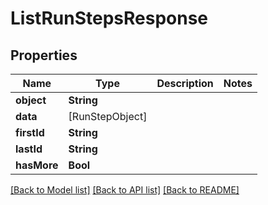 # ListRunStepsResponse

## Properties
Name | Type | Description | Notes
------------ | ------------- | ------------- | -------------
**object** | **String** |  | 
**data** | [RunStepObject] |  | 
**firstId** | **String** |  | 
**lastId** | **String** |  | 
**hasMore** | **Bool** |  | 

[[Back to Model list]](../README.md#documentation-for-models) [[Back to API list]](../README.md#documentation-for-api-endpoints) [[Back to README]](../README.md)



